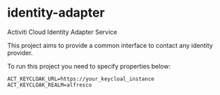 # identity-adapter

Activiti Cloud Identity Adapter Service

This project aims to provide a common interface to contact any identity provider.

To run this project you need to specify properties below:

```shell
ACT_KEYCLOAK_URL=https://your_keycloal_instance
ACT_KEYCLOAK_REALM=alfresco
```
